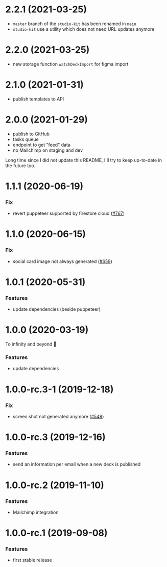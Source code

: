 <a name="2.2.1"></a>

# 2.2.1 (2021-03-25)

- `master` branch of the `studio-kit` has been renamed in `main`
- `studio-kit` use a utility which does not need URL updates anymore

<a name="2.2.0"></a>

# 2.2.0 (2021-03-25)

- new storage function `watchDeckImport` for figma import

<a name="2.1.0"></a>

# 2.1.0 (2021-01-31)

- publish templates to API

<a name="2.0.0"></a>

# 2.0.0 (2021-01-29)

- publish to GitHub
- tasks queue
- endpoint to get "feed" data
- no Mailchimp on staging and dev

Long time since I did not update this README, I'll try to keep up-to-date in the future too.

<a name="1.1.1"></a>

# 1.1.1 (2020-06-19)

### Fix

- revert puppeteer supported by firestore cloud ([#767](https://github.com/deckgo/deckdeckgo/issues/767))

<a name="1.1.0"></a>

# 1.1.0 (2020-06-15)

### Fix

- social card image not always generated ([#659](https://github.com/deckgo/deckdeckgo/issues/659))

<a name="1.0.1"></a>

# 1.0.1 (2020-05-31)

### Features

- update dependencies (beside puppeteer)

<a name="1.0.0"></a>

# 1.0.0 (2020-03-19)

To infinity and beyond 🚀

### Features

- update dependencies

<a name="1.0.0-rc.3-1"></a>

# 1.0.0-rc.3-1 (2019-12-18)

### Fix

- screen shot not generated anymore ([#548](https://github.com/deckgo/deckdeckgo/issues/548))

<a name="1.0.0-rc.3"></a>

# 1.0.0-rc.3 (2019-12-16)

### Features

- send an information per email when a new deck is published

<a name="1.0.0-rc.2"></a>

# 1.0.0-rc.2 (2019-11-10)

### Features

- Mailchimp integration

<a name="1.0.0-rc.1"></a>

# 1.0.0-rc.1 (2019-09-08)

### Features

- first stable release
